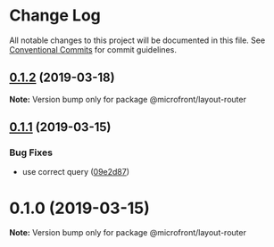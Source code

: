 # Change Log

All notable changes to this project will be documented in this file.
See [Conventional Commits](https://conventionalcommits.org) for commit guidelines.

## [0.1.2](https://github.com/microfront/microfront/compare/v0.1.1...v0.1.2) (2019-03-18)

**Note:** Version bump only for package @microfront/layout-router

## [0.1.1](https://github.com/microfront/microfront/compare/v0.1.0...v0.1.1) (2019-03-15)

### Bug Fixes

- use correct query ([09e2d87](https://github.com/microfront/microfront/commit/09e2d87))

# 0.1.0 (2019-03-15)

**Note:** Version bump only for package @microfront/layout-router
